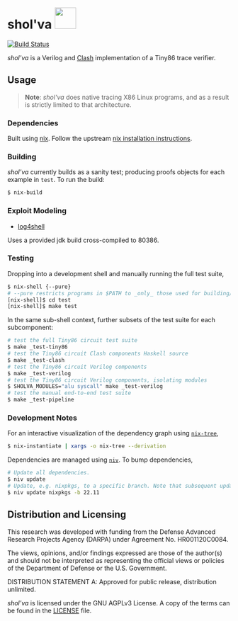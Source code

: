 # shol'va <img src="https://user-images.githubusercontent.com/3059210/147595717-ec80740c-d4eb-4dd5-972a-d57c228c042d.png" width="48">

<!-- Icon attribution: Mikla, https://commons.wikimedia.org/wiki/File:Apophis_Symbol_(Stargate).svg -->

[![Build Status](https://github.com/trailofbits/sholva/actions/workflows/ci.yml/badge.svg)](https://github.com/trailofbits/sholva/actions?query=workflow%3ACI)

_shol'va_ is a Verilog and [Clash](https://clash-lang.org/) implementation of a Tiny86 trace verifier.

## Usage

> **Note**: _shol'va_ does native tracing X86 Linux programs, and as a result is strictly limited to that architecture.

### Dependencies

Built using [nix](https://nixos.wiki/wiki/Nix_package_manager).
Follow the upstream [nix installation instructions](https://nixos.org/download.html).

### Building

_shol'va_ currently builds as a sanity test; producing proofs objects for each example in `test`.
To run the build:

```bash
$ nix-build
```

### Exploit Modeling

- [log4shell](https://www.cve.org/CVERecord?id=CVE-2021-44228)

Uses a provided jdk build cross-compiled to 80386.

### Testing

Dropping into a development shell and manually running the full test suite,

```bash
$ nix-shell {--pure}
# --pure restricts programs in $PATH to _only_ those used for building/testing *shol'va*.
[nix-shell]$ cd test
[nix-shell]$ make test
```

In the same sub-shell context, further subsets of the test suite for each subcomponent:

```bash
# test the full Tiny86 circuit test suite
$ make _test-tiny86
# test the Tiny86 circuit Clash components Haskell source
$ make _test-clash
# test the Tiny86 circuit Verilog components
$ make _test-verilog
# test the Tiny86 circuit Verilog components, isolating modules
$ SHOLVA_MODULES="alu syscall" make _test-verilog
# test the manual end-to-end test suite
$ make _test-pipeline
```

### Development Notes

For an interactive visualization of the dependency graph using [`nix-tree`](https://github.com/utdemir/nix-tree),

```bash
$ nix-instantiate | xargs -o nix-tree --derivation
```

Dependencies are managed using [`niv`](https://github.com/nmattia/niv). To bump dependencies,

```bash
# Update all dependencies.
$ niv update
# Update, e.g. nixpkgs, to a specific branch. Note that subsequent updates continue to pull from this branch.
$ niv update nixpkgs -b 22.11
```

## Distribution and Licensing

This research was developed with funding from the Defense Advanced Research Projects Agency (DARPA) under Agreement No. HR001120C0084.

The views, opinions, and/or findings expressed are those of the author(s) and
should not be interpreted as representing the official views or policies of the
Department of Defense or the U.S. Government.

DISTRIBUTION STATEMENT A: Approved for public release, distribution unlimited.

_shol'va_ is licensed under the GNU AGPLv3 License. A copy of the terms can
be found in the [LICENSE](./LICENSE) file.
